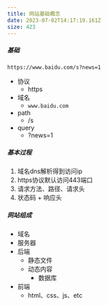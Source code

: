 ```yaml
---
title: 网站基础概念
date: 2023-07-02T14:17:19.161Z
size: 423
---
```

##### 基础

 `https://www.baidu.com/s?news=1`

- 协议
  - https
- 域名
  - `www.baidu.com`
- path
  - /s
- query
  - ?news=1



##### 基本过程

1. 域名dns解析得到访问ip
2. https协议默认访问443端口
3. 请求方法、路径、请求头
4. 状态码 + 响应头



##### 网站组成

- 域名
- 服务器
- 后端
  - 静态文件
  - 动态内容
    - 数据库
- 前端
  - html、css、js、etc
